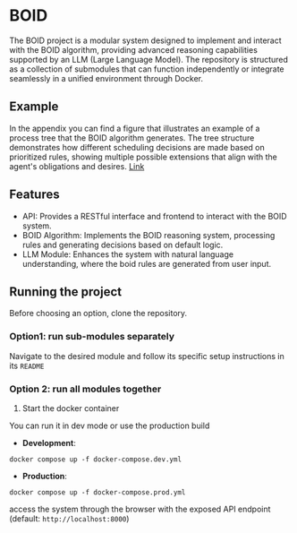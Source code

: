 # BOID
The BOID project is a modular system designed to implement and interact with the BOID algorithm, 
providing advanced reasoning capabilities supported by an LLM (Large Language Model). 
The repository is structured as a collection of submodules that can function independently or 
integrate seamlessly in a unified environment through Docker.

## Example
In the appendix you can find a figure that illustrates an example of a process tree that the BOID algorithm generates. The tree structure demonstrates how different scheduling decisions are made based on prioritized rules, showing multiple possible extensions that align with the agent's obligations and desires. [Link](appendix/example.pdf)

## Features

- API: Provides a RESTful interface and frontend to interact with the BOID system.
- BOID Algorithm: Implements the BOID reasoning system, processing rules and 
generating decisions based on default logic.
- LLM Module: Enhances the system with natural language understanding, where the boid rules are generated from
user input.

## Running the project

Before choosing an option, clone the repository.

### Option1: run sub-modules separately

Navigate to the desired module and follow its specific setup instructions in its `README`

### Option 2: run all modules together

1. Start the docker container

You can run it in dev mode or use the production build
- **Development**:
```shell
docker compose up -f docker-compose.dev.yml
```
- **Production**:
```shell
docker compose up -f docker-compose.prod.yml
```

access the system through the browser with the exposed API endpoint (default: `http://localhost:8000`)
